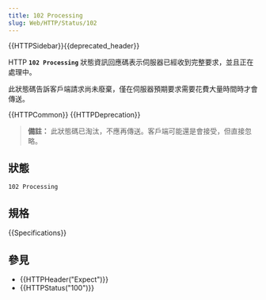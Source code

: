 ```yaml
---
title: 102 Processing
slug: Web/HTTP/Status/102
---
```


{{HTTPSidebar}}{{deprecated_header}}

HTTP **`102 Processing`** 狀態資訊回應碼表示伺服器已經收到完整要求，並且正在處理中。

此狀態碼告訴客戶端請求尚未廢棄，僅在伺服器預期要求需要花費大量時間時才會傳送。

{{HTTPCommon}}
{{HTTPDeprecation}}

> **備註：** 此狀態碼已淘汰，不應再傳送。客戶端可能還是會接受，但直接忽略。

## 狀態

```plain
102 Processing
```

## 規格

{{Specifications}}

## 參見

- {{HTTPHeader("Expect")}}
- {{HTTPStatus("100")}}
